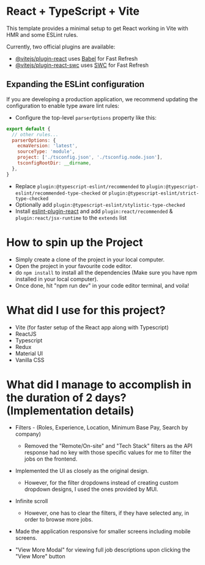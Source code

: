 # React + TypeScript + Vite

This template provides a minimal setup to get React working in Vite with HMR and some ESLint rules.

Currently, two official plugins are available:

- [@vitejs/plugin-react](https://github.com/vitejs/vite-plugin-react/blob/main/packages/plugin-react/README.md) uses [Babel](https://babeljs.io/) for Fast Refresh
- [@vitejs/plugin-react-swc](https://github.com/vitejs/vite-plugin-react-swc) uses [SWC](https://swc.rs/) for Fast Refresh

## Expanding the ESLint configuration

If you are developing a production application, we recommend updating the configuration to enable type aware lint rules:

- Configure the top-level `parserOptions` property like this:

```js
export default {
  // other rules...
  parserOptions: {
    ecmaVersion: 'latest',
    sourceType: 'module',
    project: ['./tsconfig.json', './tsconfig.node.json'],
    tsconfigRootDir: __dirname,
  },
}
```

- Replace `plugin:@typescript-eslint/recommended` to `plugin:@typescript-eslint/recommended-type-checked` or `plugin:@typescript-eslint/strict-type-checked`
- Optionally add `plugin:@typescript-eslint/stylistic-type-checked`
- Install [eslint-plugin-react](https://github.com/jsx-eslint/eslint-plugin-react) and add `plugin:react/recommended` & `plugin:react/jsx-runtime` to the `extends` list

# How to spin up the Project 

- Simply create a clone of the project in your local computer.
- Open the project in your favourite code editor. 
- do `npm install` to install all the dependencies (Make sure you have npm installed in your local computer).
- Once done, hit "npm run dev" in your code editor terminal, and voila!


# What did I use for this project? 

- Vite (for faster setup of the React app along with Typescript)
- ReactJS 
- Typescript 
- Redux
- Material UI
- Vanilla CSS 

# What did I manage to accomplish in the duration of 2 days? (Implementation details)

- Filters - (Roles, Experience, Location, Minimum Base Pay, Search by company)
  - Removed the "Remote/On-site" and "Tech Stack" filters as the API response had no key with those specific values for me to filter the jobs on the frontend. 

- Implemented the UI as closely as the original design. 
  - However, for the filter dropdowns instead of creating custom dropdown designs, I used the ones provided by MUI. 

- Infinite scroll 
  - However, one has to clear the filters, if they have selected any, in order to browse more jobs. 

- Made the application responsive for smaller screens including mobile screens. 
- "View More Modal" for viewing full job descriptions upon clicking the "View More" button